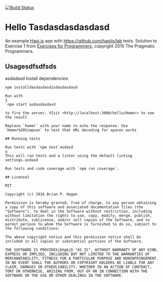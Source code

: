 [![Build Status](https://drone.infotracklabs.com/api/badges/NickCarton/hello_hapi/status.svg)](https://drone.infotracklabs.com/NickCarton/hello_hapi)

# Hello Tasdasdasdasdasd
An example [Hapi.js](https://hapijs.com/) app with https://github.com/hapijs/lab tests. Solution to Exercise 1 from [Exercises for Programmers](http://pragprog.com/titles/bhwb), copyright 2015 The Pragmatic Programmers.

## Usagesdfsdfsds
asdadasd
Install dependencies:

```
npm installdasdasdasdzsdasdasdasd

Run with 
1
`npm start`asdasdasdasd

to fire the server. VIsit <http://localhost:3000/hello/Homer> to see the result

Replace `homer` with your name to echo the response. Use `Homer%20Simpson` to test that URL decoding for spaces works

## Running tests

Run tests with `npm test`asdasd
a
This will run tests and a linter using the default linting settings.asdasd

Run tests and code coverage with `npm run coverage`.

## License1

MIT

Copyright (c) 2016 Brian P. Hogan

Permission is hereby granted, free of charge, to any person obtaining a copy of this software and associated documentation files (the "Software"), to deal in the Software without restriction, including without limitation the rights to use, copy, modify, merge, publish, distribute, sublicense, and/or sell copies of the Software, and to permit persons to whom the Software is furnished to do so, subject to the following conditions:

The above copyright notice and this permission notice shall be included in all copies or substantial portions of the Software.

THE SOFTWARE IS PROVIDEkjbhgkjD "AS IS", WITHOUT WARRANTY OF ANY KIND, EXPRESS OR IMPLIED, INCLUDING BUT NOT LIMITED TO THE WARRANTIES OF MERCHANTABILITY, FITNESS FOR A PARTICULAR PURPOSE AND NONINFRINGEMENT. IN NO EVENT SHALL THE AUTHORS OR COPYRIGHT HOLDERS BE LIABLE FOR ANY CLAIM, DAMAGES OR OTHERLIABILITY, WHETHER IN AN ACTION OF CONTRACT, TORT OR OTHERWISE, ARISING FROM, OUT OF OR IN CONNECTION WITH THE SOFTWARE OR THE USE OR OTHER DEALINGS IN THE SOFTWARE.
